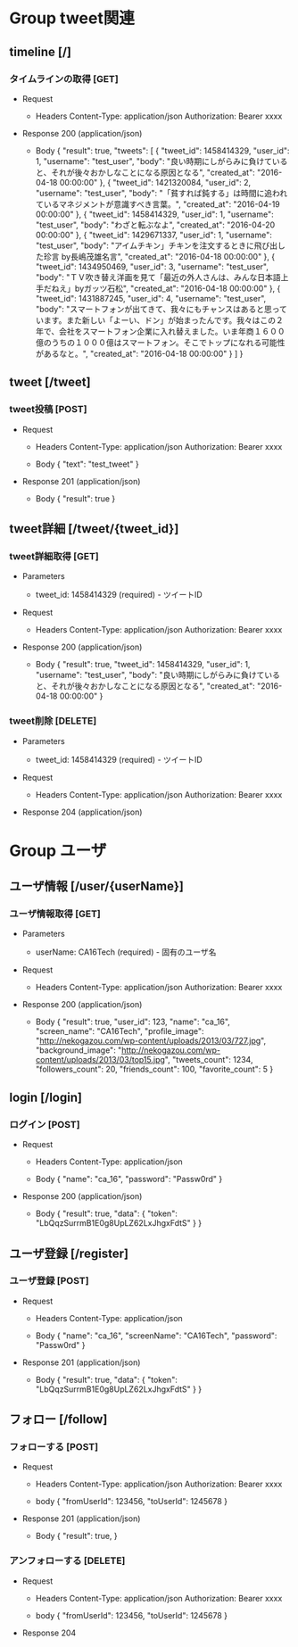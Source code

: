 # Group tweet関連

## timeline [/]
### タイムラインの取得 [GET]
+ Request
  + Headers
      Content-Type: application/json
      Authorization: Bearer xxxx

+ Response 200 (application/json)
    + Body
      {
        "result": true,
        "tweets": [
          {
            "tweet_id": 1458414329,
            "user_id": 1,
            "username": "test_user",
            "body": "良い時期にしがらみに負けていると、それが後々おかしなことになる原因となる",
            "created_at": "2016-04-18 00:00:00"
          },
          {
            "tweet_id": 1421320084,
            "user_id": 2,
            "username": "test_user",
            "body": "「貧すれば鈍する」は時間に追われているマネジメントが意識すべき言葉。",
            "created_at": "2016-04-19 00:00:00"
          },
          {
            "tweet_id": 1458414329,
            "user_id": 1,
            "username": "test_user",
            "body": "わざと転ぶなよ",
            "created_at": "2016-04-20 00:00:00"
          },
          {
            "tweet_id": 1429671337,
            "user_id": 1,
            "username": "test_user",
            "body": "アイムチキン」チキンを注文するときに飛び出した珍言 by長嶋茂雄名言",
            "created_at": "2016-04-18 00:00:00"
          },
          {
            "tweet_id": 1434950469,
            "user_id": 3,
            "username": "test_user",
            "body": "ＴＶ吹き替え洋画を見て「最近の外人さんは、みんな日本語上手だねえ」byガッツ石松",
            "created_at": "2016-04-18 00:00:00"
          },
          {
            "tweet_id": 1431887245,
            "user_id": 4,
            "username": "test_user",
            "body": "スマートフォンが出てきて、我々にもチャンスはあると思っています。また新しい「よーい、ドン」が始まったんです。我々はこの２年で、会社をスマートフォン企業に入れ替えました。いま年商１６００億のうちの１０００億はスマートフォン。そこでトップになれる可能性があるなと。",
            "created_at": "2016-04-18 00:00:00"
          }
        ]
      }

## tweet [/tweet]
### tweet投稿 [POST]
+ Request
  + Headers
      Content-Type: application/json
      Authorization: Bearer xxxx

  + Body
      {
        "text": "test_tweet"
      }

+ Response 201 (application/json)
  + Body
      {
        "result": true
      }

## tweet詳細 [/tweet/{tweet_id}]
### tweet詳細取得 [GET]
+ Parameters
  + tweet_id: 1458414329 (required) - ツイートID

+ Request
  + Headers
      Content-Type: application/json
      Authorization: Bearer xxxx

+ Response 200 (application/json)
  + Body
      {
        "result": true,
        "tweet_id": 1458414329,
        "user_id": 1,
        "username": "test_user",
        "body": "良い時期にしがらみに負けていると、それが後々おかしなことになる原因となる",
        "created_at": "2016-04-18 00:00:00"
      }

### tweet削除 [DELETE]
+ Parameters
  + tweet_id: 1458414329 (required) - ツイートID

+ Request
  + Headers
      Content-Type: application/json
      Authorization: Bearer xxxx

+ Response 204 (application/json)

# Group ユーザ
## ユーザ情報 [/user/{userName}]
### ユーザ情報取得 [GET]
+ Parameters
  + userName: CA16Tech (required) - 固有のユーザ名

+ Request
  + Headers
      Content-Type: application/json
      Authorization: Bearer xxxx

+ Response 200 (application/json)
  + Body
      {
        "result": true,
        "user_id": 123,
        "name": "ca_16",
        "screen_name": "CA16Tech",
        "profile_image": "http://nekogazou.com/wp-content/uploads/2013/03/727.jpg",
        "background_image": "http://nekogazou.com/wp-content/uploads/2013/03/top15.jpg",
        "tweets_count": 1234,
        "followers_count": 20,
        "friends_count": 100,
        "favorite_count": 5
      }

## login [/login]
### ログイン [POST]
+ Request
  + Headers
      Content-Type: application/json

  + Body
    {
      "name": "ca_16",
      "password": "Passw0rd"
    }

+ Response 200 (application/json)
  + Body
    {
      "result": true,
      "data": {
        "token": "LbQqzSurrmB1E0g8UpLZ62LxJhgxFdtS"
      }
    }

## ユーザ登録 [/register]
### ユーザ登録 [POST]
+ Request
  + Headers
    Content-Type: application/json

  + Body
    {
      "name": "ca_16",
      "screenName": "CA16Tech",
      "password": "Passw0rd"
    }

+ Response 201 (application/json)
  + Body
    {
      "result": true,
      "data": {
        "token": "LbQqzSurrmB1E0g8UpLZ62LxJhgxFdtS"
      }
    }


## フォロー [/follow]
### フォローする [POST]
+ Request
  + Headers
      Content-Type: application/json
      Authorization: Bearer xxxx

  + body
      {
        "fromUserId": 123456,
        "toUserId": 1245678
      }

+ Response 201 (application/json)
    + Body
    {
      "result": true,
    }

### アンフォローする [DELETE]
+ Request
  + Headers
      Content-Type: application/json
      Authorization: Bearer xxxx

  + body
      {
        "fromUserId": 123456,
        "toUserId": 1245678
      }

+ Response 204
